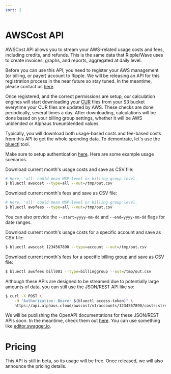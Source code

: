 ```yaml
---
sort: 2
---
```


# AWSCost API

AWSCost API allows you to stream your AWS-related usage costs and fees, including credits, and refunds. This is the same data that Ripple/Wave uses to create invoices, graphs, and reports, aggregated at daily level.

Before you can use this API, you need to register your AWS management (or billing, or payer) account to Ripple. We will be releasing an API for this registration process in the near future so stay tuned. In the meantime, please contact us [here](https://alphaus.cloud/en/inquiry/).

Once registered, and the correct permissions are setup, our calculation engines will start downloading your [CUR](https://aws.amazon.com/aws-cost-management/aws-cost-and-usage-reporting/) files from your S3 bucket everytime your CUR files are updated by AWS. These checks are done periodically, several times a day. After downloading, calculations will be done based on your billing group settings, whether it will be AWS unblended or Alphaus trueunblended values.

Typically, you will download both usage-based costs and fee-based costs from this API to get the whole spending data. To demontrate, let's use the [bluectl](https://github.com/alphauslabs/bluectl) tool.

Make sure to setup authentication [here](https://alphauslabs.github.io/blueapi/authentication/apikey.html). Here are some example usage scenarios.

Download current month's usage costs and save as CSV file:

```bash
# Here, 'all' could mean MSP-level or billing group level.
$ bluectl awscost --type=all --out=/tmp/out.csv
```

Download current month's fees and save as CSV file:

```bash
# Here, 'all' could mean MSP-level or billing group level.
$ bluectl awsfees --type=all --out=/tmp/out.csv
```

You can also provide the `--start=yyyy-mm-dd` and `--end=yyyy-mm-dd` flags for date ranges.

Download current month's usage costs for a specific account and save as CSV file:

```bash
$ bluectl awscost 1234567890 --type=account --out=/tmp/out.csv
```

Download current month's fees for a specific billing group and save as CSV file:

```bash
$ bluectl awsfees bill001 --type=billinggroup --out=/tmp/out.csv
```

Although these APIs are designed to be streamed due to potentially large amounts of data, you can still use the JSON/REST API like so:

```bash
$ curl -X POST \
    -H "Authorization: Bearer $(bluectl access-token)" \
    https://api.alphaus.cloud/awscost/v1/accounts/1234567890/costs:streamReadAccountCosts
```

We will be publishing the OpenAPI documentations for these JSON/REST APIs soon. In the meantime, check them out [here](https://github.com/alphauslabs/blueapi/tree/main/openapiv2). You can use something like [editor.swagger.io](https://editor.swagger.io/).

# Pricing

This API is still in beta, so its usage will be free. Once released, we will also announce the pricing details.

